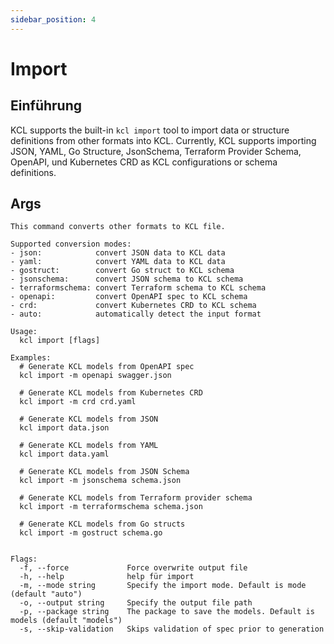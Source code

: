 ```yaml
---
sidebar_position: 4
---
```


# Import

## Einführung

KCL supports the built-in `kcl import` tool to import data or structure definitions from other formats into KCL. Currently, KCL supports importing JSON, YAML, Go Structure, JsonSchema, Terraform Provider Schema, OpenAPI, und Kubernetes CRD as KCL configurations or schema definitions.

## Args

```shell
This command converts other formats to KCL file.

Supported conversion modes:
- json:            convert JSON data to KCL data
- yaml:            convert YAML data to KCL data
- gostruct:        convert Go struct to KCL schema
- jsonschema:      convert JSON schema to KCL schema
- terraformschema: convert Terraform schema to KCL schema
- openapi:         convert OpenAPI spec to KCL schema
- crd:             convert Kubernetes CRD to KCL schema
- auto:            automatically detect the input format

Usage:
  kcl import [flags]

Examples:
  # Generate KCL models from OpenAPI spec
  kcl import -m openapi swagger.json

  # Generate KCL models from Kubernetes CRD
  kcl import -m crd crd.yaml

  # Generate KCL models from JSON
  kcl import data.json

  # Generate KCL models from YAML
  kcl import data.yaml

  # Generate KCL models from JSON Schema
  kcl import -m jsonschema schema.json

  # Generate KCL models from Terraform provider schema
  kcl import -m terraformschema schema.json

  # Generate KCL models from Go structs
  kcl import -m gostruct schema.go


Flags:
  -f, --force             Force overwrite output file
  -h, --help              help für import
  -m, --mode string       Specify the import mode. Default is mode (default "auto")
  -o, --output string     Specify the output file path
  -p, --package string    The package to save the models. Default is models (default "models")
  -s, --skip-validation   Skips validation of spec prior to generation
```
